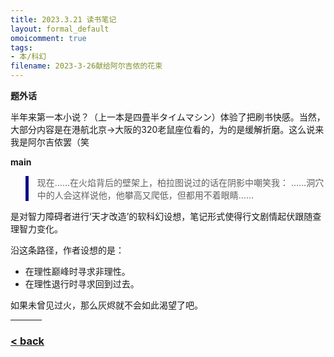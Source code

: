 ```yaml
---
title: 2023.3.21 读书笔记
layout: formal_default
omoicomment: true
tags:
- 本/科幻
filename: 2023-3-26献给阿尔吉侬的花束
---
```


**题外话**

半年来第一本小说？（上一本是四畳半タイムマシン）体验了把刷书快感。当然，大部分内容是在港航北京->大阪的320老鼠座位看的，为的是缓解折磨。这么说来我是阿尔吉侬罢（笑

**main**

<blockquote style="border-left:5px solid #0f0b85">
现在……在火焰背后的壁架上，柏拉图说过的话在阴影中嘲笑我：
……洞穴中的人会这样说他，他攀高又爬低，但都用不着眼睛……
</blockquote>

是对智力障碍者进行‘天才改造’的软科幻设想，笔记形式使得行文剧情起伏跟随查理智力变化。

沿这条路径，作者设想的是：
- 在理性巅峰时寻求非理性。
- 在理性退行时寻求回到过去。

如果未曾见过火，那么灰烬就不会如此渴望了吧。

<hr style="width:50px;text-align:left;margin-left:0">

### [< back](https://wzetto.github.io/wz369.github.io/omoi_main/omoi.html)

<script>
  window.onload = function(){
    let txt = document.getElementById("side_text");
    txt.innerHTML = "《献给阿尔吉侬的花束》<br>丹尼尔·凯斯，理想国版";
  }
</script>
  
